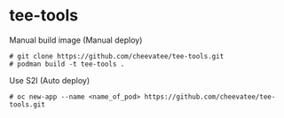 # tee-tools

Manual build image (Manual deploy)

~~~~
# git clone https://github.com/cheevatee/tee-tools.git
# podman build -t tee-tools .
~~~~

Use S2I (Auto deploy)

~~~~
# oc new-app --name <name_of_pod> https://github.com/cheevatee/tee-tools.git
~~~~

